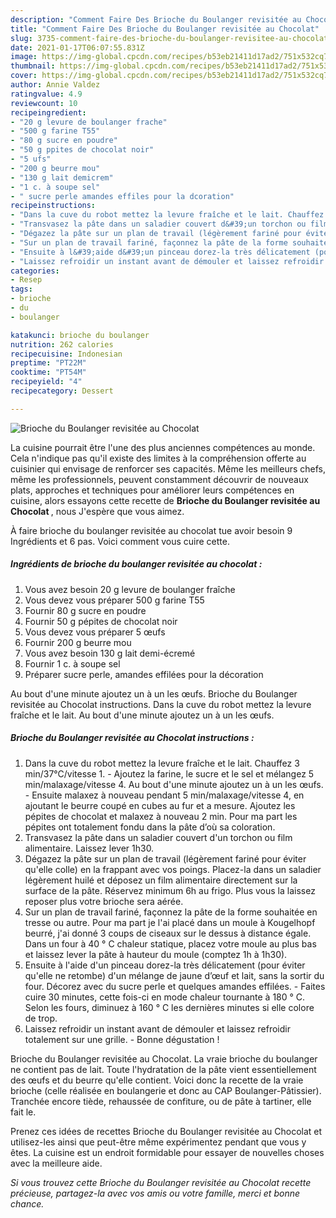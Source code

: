```yaml
---
description: "Comment Faire Des Brioche du Boulanger revisitée au Chocolat"
title: "Comment Faire Des Brioche du Boulanger revisitée au Chocolat"
slug: 3735-comment-faire-des-brioche-du-boulanger-revisitee-au-chocolat
date: 2021-01-17T06:07:55.831Z
image: https://img-global.cpcdn.com/recipes/b53eb21411d17ad2/751x532cq70/brioche-du-boulanger-revisitee-au-chocolat-photo-principale-de-la-recette.jpg
thumbnail: https://img-global.cpcdn.com/recipes/b53eb21411d17ad2/751x532cq70/brioche-du-boulanger-revisitee-au-chocolat-photo-principale-de-la-recette.jpg
cover: https://img-global.cpcdn.com/recipes/b53eb21411d17ad2/751x532cq70/brioche-du-boulanger-revisitee-au-chocolat-photo-principale-de-la-recette.jpg
author: Annie Valdez
ratingvalue: 4.9
reviewcount: 10
recipeingredient:
- "20 g levure de boulanger frache"
- "500 g farine T55"
- "80 g sucre en poudre"
- "50 g ppites de chocolat noir"
- "5 ufs"
- "200 g beurre mou"
- "130 g lait demicrem"
- "1 c. à soupe sel"
- " sucre perle amandes effiles pour la dcoration"
recipeinstructions:
- "Dans la cuve du robot mettez la levure fraîche et le lait. Chauffez 3 min/37°C/vitesse 1. Ajoutez la farine, le sucre et le sel et mélangez 5 min/malaxage/vitesse 4. Au bout d&#39;une minute ajoutez un à un les œufs. Ensuite malaxez à nouveau pendant 5 min/malaxage/vitesse 4, en ajoutant le beurre coupé en cubes au fur et a mesure. Ajoutez les pépites de chocolat et malaxez à nouveau 2 min. Pour ma part les pépites ont totalement fondu dans la pâte d’où sa coloration."
- "Transvasez la pâte dans un saladier couvert d&#39;un torchon ou film alimentaire. Laissez lever 1h30."
- "Dégazez la pâte sur un plan de travail (légèrement fariné pour éviter qu&#39;elle colle) en la frappant avec vos poings. Placez-la dans un saladier légèrement huilé et déposez un film alimentaire directement sur la surface de la pâte. Réservez minimum 6h au frigo. Plus vous la laissez reposer plus votre brioche sera aérée."
- "Sur un plan de travail fariné, façonnez la pâte de la forme souhaitée en tresse ou autre. Pour ma part je l&#39;ai placé dans un moule à Kougelhopf beurré, j&#39;ai donné 3 coups de ciseaux sur le dessus à distance égale. Dans un four à 40 ° C chaleur statique, placez votre moule au plus bas et laissez lever la pâte à hauteur du moule (comptez 1h à 1h30)."
- "Ensuite à l&#39;aide d&#39;un pinceau dorez-la très délicatement (pour éviter qu&#39;elle ne retombe) d&#39;un mélange de jaune d’œuf et lait, sans la sortir du four. Décorez avec du sucre perle et quelques amandes effilées. Faites cuire 30 minutes, cette fois-ci en mode chaleur tournante à 180 ° C. Selon les fours, diminuez à 160 ° C les dernières minutes si elle colore de trop."
- "Laissez refroidir un instant avant de démouler et laissez refroidir totalement sur une grille. Bonne dégustation !"
categories:
- Resep
tags:
- brioche
- du
- boulanger

katakunci: brioche du boulanger 
nutrition: 262 calories
recipecuisine: Indonesian
preptime: "PT22M"
cooktime: "PT54M"
recipeyield: "4"
recipecategory: Dessert

---
```



![Brioche du Boulanger revisitée au Chocolat](https://img-global.cpcdn.com/recipes/b53eb21411d17ad2/751x532cq70/brioche-du-boulanger-revisitee-au-chocolat-photo-principale-de-la-recette.jpg)

La cuisine pourrait être l'une des plus anciennes compétences au monde. Cela n'indique pas qu'il existe des limites à la compréhension offerte au cuisinier qui envisage de renforcer ses capacités. Même les meilleurs chefs, même les professionnels, peuvent constamment découvrir de nouveaux plats, approches et techniques pour améliorer leurs compétences en cuisine, alors essayons cette recette de <strong> Brioche du Boulanger revisitée au Chocolat </strong>, nous J'espère que vous aimez.

<!--inarticleads1-->

À faire brioche du boulanger revisitée au chocolat tue avoir besoin 9 Ingrédients et 6 pas. Voici comment vous cuire cette.

##### Ingrédients de brioche du boulanger revisitée au chocolat :

1. Vous avez besoin 20 g levure de boulanger fraîche
1. Vous devez vous préparer 500 g farine T55
1. Fournir 80 g sucre en poudre
1. Fournir 50 g pépites de chocolat noir
1. Vous devez vous préparer 5 œufs
1. Fournir 200 g beurre mou
1. Vous avez besoin 130 g lait demi-écremé
1. Fournir 1 c. à soupe sel
1. Préparer  sucre perle, amandes effilées pour la décoration


Au bout d&#39;une minute ajoutez un à un les œufs. Brioche du Boulanger revisitée au Chocolat instructions. Dans la cuve du robot mettez la levure fraîche et le lait. Au bout d&#39;une minute ajoutez un à un les œufs. 

<!--inarticleads2-->

##### Brioche du Boulanger revisitée au Chocolat instructions :

1. Dans la cuve du robot mettez la levure fraîche et le lait. Chauffez 3 min/37°C/vitesse 1. - Ajoutez la farine, le sucre et le sel et mélangez 5 min/malaxage/vitesse 4. Au bout d&#39;une minute ajoutez un à un les œufs. - Ensuite malaxez à nouveau pendant 5 min/malaxage/vitesse 4, en ajoutant le beurre coupé en cubes au fur et a mesure. Ajoutez les pépites de chocolat et malaxez à nouveau 2 min. Pour ma part les pépites ont totalement fondu dans la pâte d’où sa coloration.
1. Transvasez la pâte dans un saladier couvert d&#39;un torchon ou film alimentaire. Laissez lever 1h30.
1. Dégazez la pâte sur un plan de travail (légèrement fariné pour éviter qu&#39;elle colle) en la frappant avec vos poings. Placez-la dans un saladier légèrement huilé et déposez un film alimentaire directement sur la surface de la pâte. Réservez minimum 6h au frigo. Plus vous la laissez reposer plus votre brioche sera aérée.
1. Sur un plan de travail fariné, façonnez la pâte de la forme souhaitée en tresse ou autre. Pour ma part je l&#39;ai placé dans un moule à Kougelhopf beurré, j&#39;ai donné 3 coups de ciseaux sur le dessus à distance égale. Dans un four à 40 ° C chaleur statique, placez votre moule au plus bas et laissez lever la pâte à hauteur du moule (comptez 1h à 1h30).
1. Ensuite à l&#39;aide d&#39;un pinceau dorez-la très délicatement (pour éviter qu&#39;elle ne retombe) d&#39;un mélange de jaune d’œuf et lait, sans la sortir du four. Décorez avec du sucre perle et quelques amandes effilées. - Faites cuire 30 minutes, cette fois-ci en mode chaleur tournante à 180 ° C. Selon les fours, diminuez à 160 ° C les dernières minutes si elle colore de trop.
1. Laissez refroidir un instant avant de démouler et laissez refroidir totalement sur une grille. - Bonne dégustation !


Brioche du Boulanger revisitée au Chocolat. La vraie brioche du boulanger ne contient pas de lait. Toute l&#39;hydratation de la pâte vient essentiellement des œufs et du beurre qu&#39;elle contient. Voici donc la recette de la vraie brioche (celle réalisée en boulangerie et donc au CAP Boulanger-Pâtissier). Tranchée encore tiède, rehaussée de confiture, ou de pâte à tartiner, elle fait le. 

<!--inarticleads1-->

<p>
Prenez ces idées de recettes Brioche du Boulanger revisitée au Chocolat et utilisez-les ainsi que peut-être même expérimentez pendant que vous y êtes. La cuisine est un endroit formidable pour essayer de nouvelles choses avec la meilleure aide.
</p>

<p>
<i>Si vous trouvez cette Brioche du Boulanger revisitée au Chocolat recette précieuse, partagez-la avec vos amis ou votre famille, merci et bonne chance.</i>
</p>
